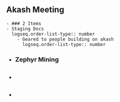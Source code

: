 ## Akash Meeting
	- ### 2 Items
	- Staging Docs
	  logseq.order-list-type:: number
		- Geared to people building on akash
		  logseq.order-list-type:: number
- ### Zephyr Mining
- ##
-